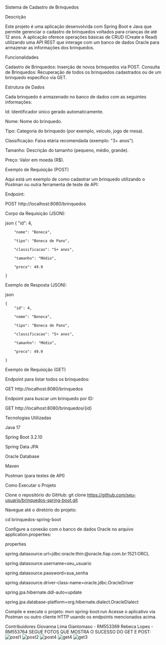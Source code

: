 Sistema de Cadastro de Brinquedos

Descrição

Este projeto é uma aplicação desenvolvida com Spring Boot e Java que permite gerenciar o cadastro de brinquedos voltados para crianças de até 12 anos. A aplicação oferece operações básicas de CRUD (Create e Read) utilizando uma API REST que interage com um banco de dados Oracle para armazenar as informações dos brinquedos.

Funcionalidades

Cadastro de Brinquedos: Inserção de novos brinquedos via POST.
Consulta de Brinquedos: Recuperação de todos os brinquedos cadastrados ou de um brinquedo específico via GET.

Estrutura de Dados

Cada brinquedo é armazenado no banco de dados com as seguintes informações:

Id: Identificador único gerado automaticamente.

Nome: Nome do brinquedo.

Tipo: Categoria do brinquedo (por exemplo, veículo, jogo de mesa).

Classificação: Faixa etária recomendada (exemplo: "3+ anos").

Tamanho: Descrição do tamanho (pequeno, médio, grande).

Preço: Valor em moeda (R$).

Exemplo de Requisição (POST)

Aqui está um exemplo de como cadastrar um brinquedo utilizando o Postman ou outra ferramenta de teste de API:

Endpoint:

POST http://localhost:8080/brinquedos

Corpo da Requisição (JSON):

json
    {
        "id": 4,
        
        "nome": "Boneca",
        
        "tipo": "Boneca de Pano",
        
        "classificacao": "5+ anos",
        
        "tamanho": "Médio",
        
        "preco": 49.9
        
    }
Exemplo de Resposta (JSON):

json

    {
        "id": 4,
        
        "nome": "Boneca",
        
        "tipo": "Boneca de Pano",
        
        "classificacao": "5+ anos",
        
        "tamanho": "Médio",
        
        "preco": 49.9
        
    }
Exemplo de Requisição (GET)

Endpoint para listar todos os brinquedos:

GET http://localhost:8080/brinquedos

Endpoint para buscar um brinquedo por ID:

GET http://localhost:8080/brinquedos/{id}

Tecnologias Utilizadas

Java 17

Spring Boot 3.2.10

Spring Data JPA

Oracle Database

Maven

Postman (para testes de API)


Como Executar o Projeto

Clone o repositório do GitHub:
git clone https://github.com/seu-usuario/brinquedos-spring-boot.git

Navegue até o diretório do projeto:

cd brinquedos-spring-boot

Configure a conexão com o banco de dados Oracle no arquivo application.properties:

properties

spring.datasource.url=jdbc:oracle:thin:@oracle.fiap.com.br:1521:ORCL

spring.datasource.username=seu_usuario

spring.datasource.password=sua_senha

spring.datasource.driver-class-name=oracle.jdbc.OracleDriver

spring.jpa.hibernate.ddl-auto=update

spring.jpa.database-platform=org.hibernate.dialect.OracleDialect

Compile e execute o projeto:
mvn spring-boot:run
Acesse o aplicativo via Postman ou outro cliente HTTP usando os endpoints mencionados acima.

Contribuidores
Giovanna Lima Giantomaso - RM553369
Rebeca Lopes - RM553764
SEGUE FOTOS QUE MOSTRA O SUCESSO DO GET E POST:
![post1](https://github.com/user-attachments/assets/a506bba0-c1e1-494b-bc62-4531bcf435b6)
![post2](https://github.com/user-attachments/assets/b7ef56f8-b1f7-40bd-92f1-1d8541cd1fdd)
![post4](https://github.com/user-attachments/assets/fba38043-d943-4942-aab8-e813433ade38)
![get4](https://github.com/user-attachments/assets/1ab026c9-b632-4476-b0a8-db0939ec6087)
![get3](https://github.com/user-attachments/assets/ffc10f3e-4104-4b30-9f82-5b34a09f83f9)






